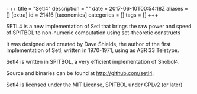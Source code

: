 +++
title = "Setl4"
description = ""
date = 2017-06-10T00:54:18Z
aliases = []
[extra]
id = 21416
[taxonomies]
categories = []
tags = []
+++



SETL4 is a new implementation of Setl that brings the raw power and speed of SPITBOL to non-numeric computation using set-theoretic constructs

It was designed and created by Dave Shields, the author of the first implementation of Setl, written in 1970-1971, using as ASR 33 Teletype.

Setl4 is written in SPITBOL, a very efficient implementation of Snobol4.

Source and binaries can be found at http://github.com/setl4.

Setl4 is licensed under the MIT License, SPITBOL under GPLv2 (or later)
